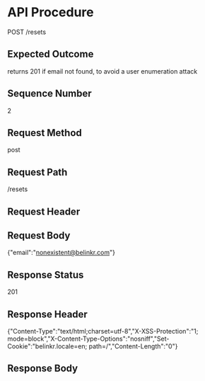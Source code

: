 # API Procedure
POST /resets
## Expected Outcome
returns 201 if email not found, to avoid a user enumeration attack
## Sequence Number
2
## Request Method
post
## Request Path
/resets
## Request Header

## Request Body
{"email":"nonexistent@belinkr.com"}

## Response Status
201
## Response Header
{"Content-Type":"text/html;charset=utf-8","X-XSS-Protection":"1; mode=block","X-Content-Type-Options":"nosniff","Set-Cookie":"belinkr.locale=en; path=/","Content-Length":"0"}

## Response Body

